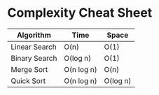 # Complexity Cheat Sheet

| Algorithm      | Time      | Space |
|----------------|-----------|-------|
| Linear Search  | O(n)      | O(1)  |
| Binary Search  | O(log n)  | O(1)  |
| Merge Sort     | O(n log n)| O(n)  |
| Quick Sort     | O(n log n)| O(log n) |
